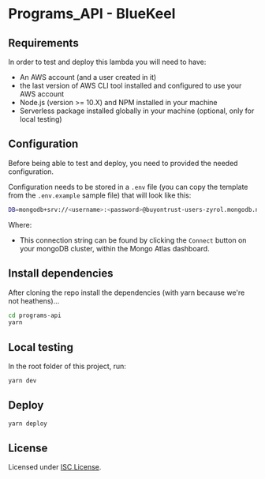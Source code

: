 # Programs_API - BlueKeel

## Requirements

In order to test and deploy this lambda you will need to have:

- An AWS account (and a user created in it)
- the last version of AWS CLI tool installed and configured to use your AWS account
- Node.js (version >= 10.X) and NPM installed in your machine
- Serverless package installed globally in your machine (optional, only for local testing)

## Configuration

Before being able to test and deploy, you need to provided the needed configuration.

Configuration needs to be stored in a `.env` file (you can copy the template from the `.env.example` sample file) that will look like this:

```bash
DB=mongodb+srv://<username>:<password>@buyontrust-users-zyrol.mongodb.net/programs?retryWrites=true&w=majority
```

Where:

- This connection string can be found by clicking the `Connect` button on your mongoDB cluster, within the Mongo Atlas dashboard.

## Install dependencies

After cloning the repo install the dependencies (with yarn because we're not heathens)...

```bash
cd programs-api
yarn
```

## Local testing

In the root folder of this project, run:

```bash
yarn dev
```

## Deploy

```bash
yarn deploy
```

<!-- ## Functions

```bash    
``` -->

## License

Licensed under [ISC License](/LICENSE).